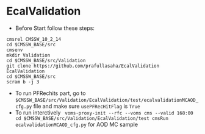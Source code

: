 # EcalValidation
* Before Start follow these steps:
```
cmsrel CMSSW_10_2_14
cd $CMSSW_BASE/src
cmsenv
mkdir Validation
cd $CMSSW_BASE/src/Validation
git clone https://github.com/prafullasaha/EcalValidation EcalValidation
cd $CMSSW_BASE/src
scram b -j 3
```
* To run PFRechits part, go to 
`$CMSSW_BASE/src/Validation/EcalValidation/test/ecalvalidationMCAOD_cfg.py` 
file and make sure `usePFRecHitFlag` is `True`
* To run interctively
`
voms-proxy-init --rfc --voms cms --valid 168:00
cd $CMSSW_BASE/src/Validation/EcalValidation/test
cmsRun ecalvalidationMCAOD_cfg.py` for AOD MC sample
